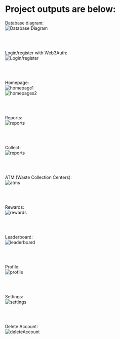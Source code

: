 # Project outputs are below:

Database diagram:  
![Database Diagram](images/db.png)

<br><br>

Login/register with Web3Auth:  
![Login/register](images/login.png)

<br><br>

Homepage:  
![homepage1](images/homepage1.png)  
![homepages2](images/homepage2.png)

<br><br>

Reports:  
![reports](images/report.png)

<br><br>

Collect:  
![reports](images/collect.png)

<br><br>

ATM (Waste Collection Centers):  
![atms](images/atms.png)

<br><br>

Rewards:  
![rewards](images/rewards.png)

<br><br>

Leaderboard:  
![leaderboard](images/leaderboards.png)

<br><br>

Profile:  
![profile](images/profile.png)

<br><br>

Settings:  
![settings](images/settings.png)

<br><br>

Delete Account:  
![deleteAccount](images/deleteAccount.png)
